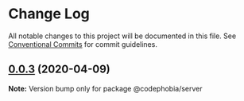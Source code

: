 # Change Log

All notable changes to this project will be documented in this file.
See [Conventional Commits](https://conventionalcommits.org) for commit guidelines.

## [0.0.3](https://github.com/codephobia/yarn-lerna-monorepo-example/compare/@codephobia/server@0.0.2...@codephobia/server@0.0.3) (2020-04-09)

**Note:** Version bump only for package @codephobia/server
